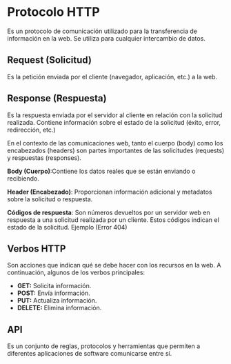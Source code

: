# **Protocolo HTTP**
Es un protocolo de comunicación utilizado para la transferencia de información en la web. Se utiliza para cualquier intercambio de datos.


## **Request (Solicitud)**
Es la petición enviada por el cliente (navegador, aplicación, etc.) a la web. 


## **Response (Respuesta)**
Es la respuesta enviada por el servidor al cliente en relación con la solicitud realizada. Contiene información sobre el estado de la solicitud (éxito, error, redirección, etc.)

En el contexto de las comunicaciones web, tanto el cuerpo (body) como los encabezados (headers) son partes importantes de las solicitudes (requests) y respuestas (responses).

**Body (Cuerpo)**:Contiene los datos reales que se están enviando o recibiendo.

**Header (Encabezado)**: Proporcionan información adicional y metadatos sobre la solicitud o respuesta.

**Códigos de respuesta**: Son números devueltos por un servidor web en respuesta a una solicitud realizada por un cliente. Estos códigos indican el estado de la solicitud. Ejemplo (Error 404)

## **Verbos HTTP**
Son acciones que indican qué se debe hacer con los recursos en la web.
A continuación, algunos de los verbos principales:

- **GET:** Solicita información.
- **POST:** Envía información.
- **PUT:** Actualiza información.
- **DELETE:** Elimina información.

## **API**
Es un conjunto de reglas, protocolos y herramientas que permiten a diferentes aplicaciones de software comunicarse entre sí.


